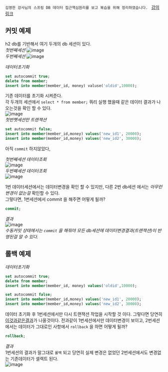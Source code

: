 ``
김영한 강사님의 스프링 DB 데이터 접근핵심원리를 보고 복습을 위해 정리하였습니다. 
``
[강의링크](https://www.inflearn.com/course/%EC%8A%A4%ED%94%84%EB%A7%81-db-1)


## 커밋 예제

h2 db를 기반해서 여기 두개의 db 세션이 있다. <br>
*첫번째세션* 
![image](https://github.com/GukSense/TIL/assets/101082667/9e98bd5f-404e-4230-be46-f6819fe377da)<br>
*두번째세션*
![image](https://github.com/GukSense/TIL/assets/101082667/de35da96-80fe-4011-94d6-0c50a0bdeff1)<br>



*데이터초기화*
```sql
set autocommit true;
delete from member;
insert into member(member_id, money) valuse('oldid',10000);
```

기존 데이터를 초기화 시켜준다.<br>
각 두개의 세션에서 `select * from member;` 쿼리 실행 했을때 같은 데이터 결과가 나오는것을 확인 할 수 있다.<br>
![image](https://github.com/GukSense/TIL/assets/101082667/b8c123fb-babc-4263-b70d-7b367eb9de26)
<br>
*첫번쨋세션만 트랜잭션*
```sql
set autocommit false;
insert into member(member_id,money) values('new_id1', 20000);
insert into member(member_id,money) values('new_id2', 30000);
```
아직 `commit` 하지않았다, 

*첫번째세션 데이터조회* <br>
![image](https://github.com/GukSense/TIL/assets/101082667/531f4634-e117-41d0-9e3f-dec34210b5e8) <br>
*두번째세션 데이터조회* <br>
![image](https://github.com/GukSense/TIL/assets/101082667/d3c5adc1-596f-42c4-b562-51cd0f6219cc) <br>

1번 데이터세션에서는 데이터변경을 확인 할 수 있지만, 다른 2번 db세션 에서는 *아무런 변경이 없는걸* 확인할 수 있다.<br>
그렇다면, 1번세션에서 commit 을 해주면 어떻게 될까?
```sql 1번세션
commit;
```
*결과* <br>
![image](https://github.com/GukSense/TIL/assets/101082667/35ea664d-f50e-400f-a6f8-b3530605769b)<br>
*수동커밋 상태에서는 `commit` 을 해줘야 모든 db세션에 데이터변경결과(트랜잭션)이 반영된걸 알 수 있다.*

## 롤백 예제
*데이터초기화*
```sql
set autocommit true;
delete from member;
insert into member(member_id, money) values('oldid',10000);
```
```sql
set autocommit false;
insert into member(member_id,money) values('new_id1', 20000);
insert into member(member_id,money) values('new_id2', 30000);
```
데이터 초기화 후 1번세션에서만 다시 트랜잭션 작업을 시작할 것 이다.  그렇다면 당연히  [이것과같은결과](https://github.com/GukSense/TIL/assets/101082667/531f4634-e117-41d0-9e3f-dec34210b5e8)가 나올것이다. 
전과같이 1번세션에서만 데이터변경이 보이고, 2번세션에서는 데이터가 그대로인 사항에서 `rollback` 을 하면 어떻게 될까?

```sql
rollback;
```
*결과* <br>
1번세션의 결과가 말그대로 `롤백` 되고 당연히 실제 변경은 없었던 2번세션에서도 변경없는 기존데이터가 셀렉트 된다. <br>
![image](https://github.com/GukSense/TIL/assets/101082667/3d2d1199-8ea0-44a8-b4d0-c39da43958ed)

